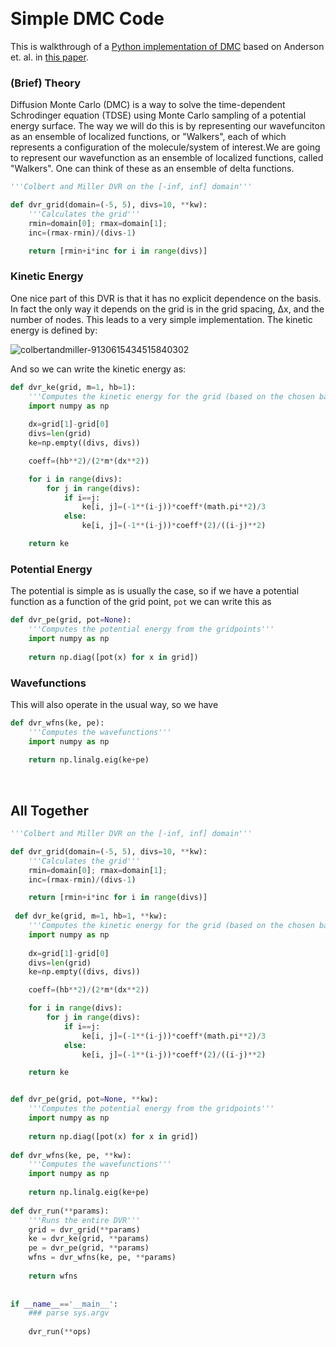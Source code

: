 <a id="AndersonDMC" style="width:0;height:0;margin:0;padding:0;">&zwnj;</a>

# Simple DMC Code

This is walkthrough of a [Python implementation of DMC](https://github.com/McCoyGroup/DMC_DescendentWeighting/blob/master/HarmonicOscillatorDW.py) based on Anderson et. al. in  [this paper](https://aip.scitation.org/doi/10.1063/1.432868).

### (Brief) Theory
Diffusion Monte Carlo (DMC) is a way to solve the time-dependent Schrodinger equation (TDSE)
 using Monte Carlo sampling of a potential energy surface.  The way we will do this is by representing our 
 wavefunciton as an ensemble of localized functions, or "Walkers", each of which represents a configuration 
 of the molecule/system of interest.We are going to represent our wavefunction as an ensemble of localized 
 functions, called "Walkers".  One can think of these as an ensemble of delta functions.


```python
'''Colbert and Miller DVR on the [-inf, inf] domain'''

def dvr_grid(domain=(-5, 5), divs=10, **kw):
    '''Calculates the grid'''
    rmin=domain[0]; rmax=domain[1];
    inc=(rmax-rmin)/(divs-1)

    return [rmin+i*inc for i in range(divs)]
```

### Kinetic Energy

One nice part of this DVR is that it has no explicit dependence on the basis. In fact the only way it depends on the grid is in the grid spacing, Δx, and the number of nodes. This leads to a very simple implementation. The kinetic energy  is defined by:

![colbertandmiller-9130615434515840302](img/colbertandmiller-9130615434515840302.png) 	

And so we can write the kinetic energy as:

```python
def dvr_ke(grid, m=1, hb=1):
	'''Computes the kinetic energy for the grid (based on the chosen basis)'''
	import numpy as np
	
	dx=grid[1]-grid[0]
	divs=len(grid)
	ke=np.empty((divs, divs))

	coeff=(hb**2)/(2*m*(dx**2))

	for i in range(divs):
		for j in range(divs):
			if i==j:
				ke[i, j]=(-1**(i-j))*coeff*(math.pi**2)/3
			else:
				ke[i, j]=(-1**(i-j))*coeff*(2)/((i-j)**2)

	return ke
```

### Potential Energy

The potential is simple as is usually the case, so if we have a potential function as a function of the grid point,  ```pot```  we can write this as

```python
def dvr_pe(grid, pot=None):
	'''Computes the potential energy from the gridpoints'''
	import numpy as np
	
	return np.diag([pot(x) for x in grid])
```

### Wavefunctions

This will also operate in the usual way, so we have 

```python
def dvr_wfns(ke, pe):
	'''Computes the wavefunctions'''
	import numpy as np
	
	return np.linalg.eig(ke+pe)
```

<a id="all-together" style="width:0;height:0;margin:0;padding:0;">&zwnj;</a>

## All Together

```python
'''Colbert and Miller DVR on the [-inf, inf] domain'''

def dvr_grid(domain=(-5, 5), divs=10, **kw):
    '''Calculates the grid'''
    rmin=domain[0]; rmax=domain[1];
    inc=(rmax-rmin)/(divs-1)

    return [rmin+i*inc for i in range(divs)]
    
 def dvr_ke(grid, m=1, hb=1, **kw):
	'''Computes the kinetic energy for the grid (based on the chosen basis)'''
	import numpy as np
	
	dx=grid[1]-grid[0]
	divs=len(grid)
	ke=np.empty((divs, divs))

	coeff=(hb**2)/(2*m*(dx**2))

	for i in range(divs):
		for j in range(divs):
			if i==j:
				ke[i, j]=(-1**(i-j))*coeff*(math.pi**2)/3
			else:
				ke[i, j]=(-1**(i-j))*coeff*(2)/((i-j)**2)

	return ke


def dvr_pe(grid, pot=None, **kw):
	'''Computes the potential energy from the gridpoints'''
	import numpy as np
	
	return np.diag([pot(x) for x in grid])
	
def dvr_wfns(ke, pe, **kw):
	'''Computes the wavefunctions'''
	import numpy as np
	
	return np.linalg.eig(ke+pe)
	
def dvr_run(**params):
	'''Runs the entire DVR'''
	grid = dvr_grid(**params)
	ke = dvr_ke(grid, **params)
	pe = dvr_pe(grid, **params)
	wfns = dvr_wfns(ke, pe, **params)
	
	return wfns
	
	
if __name__=='__main__':
	### parse sys.argv
	
	dvr_run(**ops)
```